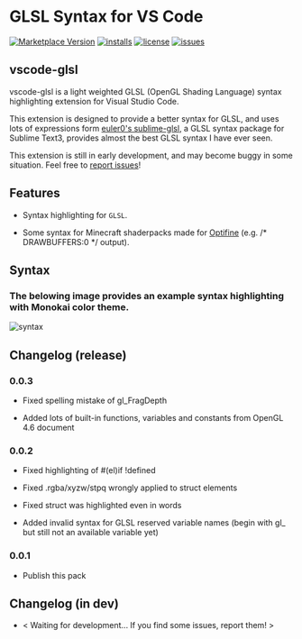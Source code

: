 # GLSL Syntax for VS Code
[![Marketplace Version](https://vsmarketplacebadge.apphb.com/version/geforcelegend.vscode-glsl.svg)](https://marketplace.visualstudio.com/items/geforcelegend.vscode-glsl)
[![installs](https://vsmarketplacebadge.apphb.com/installs/geforcelegend.vscode-glsl.svg)](https://marketplace.visualstudio.com/items/geforcelegend.vscode-glsl)
[![license](https://img.shields.io/github/license/GeforceLegend/vscode-glsl.svg)](https://github.com/GeForceLegend/vscode-glsl/blob/master/LICENSE)
[![issues](https://img.shields.io/github/issues/GeforceLegend/vscode-glsl.svg)](https://github.com/GeForceLegend/vscode-glsl/issues)

## vscode-glsl

vscode-glsl is a light weighted GLSL (OpenGL Shading Language) syntax highlighting extension for Visual Studio Code. 

This extension is designed to provide a better syntax for GLSL, and uses lots of expressions form [euler0's sublime-glsl](https://github.com/euler0/sublime-glsl), a GLSL syntax package for Sublime Text3, provides almost the best GLSL syntax I have ever seen.

This extension is still in early development, and may become buggy in some situation. Feel free to [report issues](https://github.com/GeForceLegend/vscode-glsl/issues)!

## Features

 - Syntax highlighting for `GLSL`.

 - Some syntax for Minecraft shaderpacks made for [Optifine](https://www.optifine.net) (e.g. /* DRAWBUFFERS:0 */ output).

## Syntax

### The belowing image provides an example syntax highlighting with Monokai color theme.

![syntax](https://s3.ax1x.com/2021/03/01/6PdbLj.png)

## Changelog (release)

### 0.0.3

 - Fixed spelling mistake of gl_FragDepth

 - Added lots of built-in functions, variables and constants from OpenGL 4.6 document

### 0.0.2

 - Fixed highlighting of #(el)if !defined

 - Fixed .rgba/xyzw/stpq wrongly applied to struct elements

 - Fixed struct was highlighted even in words

 - Added invalid syntax for GLSL reserved variable names (begin with gl_ but still not an available variable yet)

### 0.0.1

 - Publish this pack

## Changelog (in dev)

 - < Waiting for development... If you find some issues, report them! >
